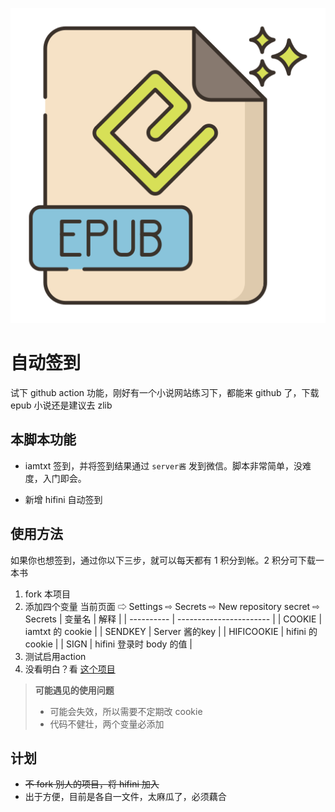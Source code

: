 ![epub](./image/epub.png)

# 自动签到

试下 github action 功能，刚好有一个小说网站练习下，都能来 github 了，下载 epub 小说还是建议去 zlib

##  本脚本功能

- iamtxt 签到，并将签到结果通过 `server酱` 发到微信。脚本非常简单，没难度，入门即会。

- 新增 hifini 自动签到

##  使用方法

如果你也想签到，通过你以下三步，就可以每天都有 1 积分到帐。2 积分可下载一本书

1. fork 本项目
2. 添加四个变量   当前页面 ⇨ Settings ⇨ Secrets ⇨ New repository secret ⇨ Secrets
   | 变量名     | 解释                    |
   | ---------- | ----------------------- |
   | COOKIE     | iamtxt 的 cookie        |
   | SENDKEY    | Server 酱的key          |
   | HIFICOOKIE | hifini 的 cookie        |
   | SIGN       | hifini 登录时 body 的值 |
3. 测试启用action
4. 没看明白？看 [这个项目](https://github.com/anduinnn/HiFiNi-Auto-CheckIn) 

> **可能遇见的使用问题**
>
> - 可能会失效，所以需要不定期改 cookie
> - 代码不健壮，两个变量必添加

## 计划

- ~~不 fork 别人的项目，将 hifini 加入~~
- 出于方便，目前是各自一文件，太麻瓜了，必须藕合
